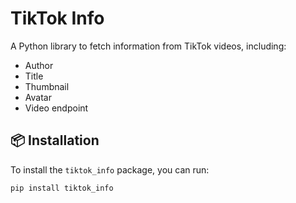 # TikTok Info

A Python library to fetch information from TikTok videos, including:
- Author
- Title
- Thumbnail
- Avatar
- Video endpoint

## 📦 Installation

To install the `tiktok_info` package, you can run:

```bash
pip install tiktok_info
